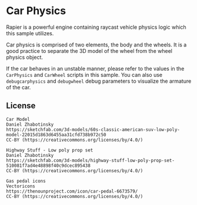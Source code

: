 # Car Physics
Rapier is a powerful engine containing raycast vehicle physics logic which this sample utilizes.

Car physics is comprised of two elements, the body and the wheels. It is a good practice to separate the 3D model of the wheel from the wheel physics object.

If the car behaves in an unstable manner, please refer to the values in the `CarPhysics` and `CarWheel` scripts in this sample.
You can also use `debugcarphysics` and `debugwheel` debug parameters to visualize the armature of the car.


## License
```
Car Model
Daniel Zhabotinsky
https://sketchfab.com/3d-models/60s-classic-american-suv-low-poly-model-22015d1863d6455aa31cfd738b972c50
CC-BY (https://creativecommons.org/licenses/by/4.0/)

Highway Stuff - Low poly prop set
Daniel Zhabotinsky
https://sketchfab.com/3d-models/highway-stuff-low-poly-prop-set-510081f7ad4e48898f40c9dcec895438
CC-BY (https://creativecommons.org/licenses/by/4.0/)

Gas pedal icons
Vectoricons
https://thenounproject.com/icon/car-pedal-6673579/
CC-BY (https://creativecommons.org/licenses/by/4.0/)
```